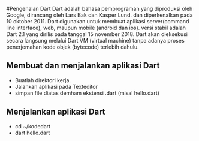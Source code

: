 #Pengenalan Dart 
Dart adalah bahasa pemprograman yang diproduksi oleh Google, dirancang oleh Lars Bak dan Kasper Lund. dan diperkenalkan pada 10 oktober 2011. Dart digunakan untuk membuat aplikasi server(command line interface), web, maupun mobile (android dan ios). versi stabil adalah Dart 2.1 yang dirilis pada tanggal 15 november 2018. Dart akan dieksekusi secara langsung melalui Dart VM (virtual machine) tanpa adanya proses penerjemahan kode objek (bytecode) terlebih dahulu.
## Membuat dan menjalankan aplikasi Dart
- Buatlah direktori kerja. 
- Jalankan aplikasi pada Texteditor 
- simpan file diatas demham ekstensi .dart (misal hello.dart)
## Menjalankan aplikasi Dart 
- cd ~/kodedart
- dart hello.dart 